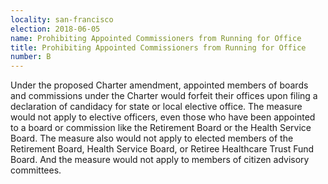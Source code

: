 ```yaml
---
locality: san-francisco
election: 2018-06-05
name: Prohibiting Appointed Commissioners from Running for Office
title: Prohibiting Appointed Commissioners from Running for Office
number: B
---
```

Under the proposed Charter amendment, appointed members of boards and commissions
under the Charter would forfeit their offices upon filing a declaration of candidacy for state or
local elective office. The measure would not apply to elective officers, even those who have
been appointed to a board or commission like the Retirement Board or the Health Service
Board. The measure also would not apply to elected members of the Retirement Board,
Health Service Board, or Retiree Healthcare Trust Fund Board. And the measure would not
apply to members of citizen advisory committees.
